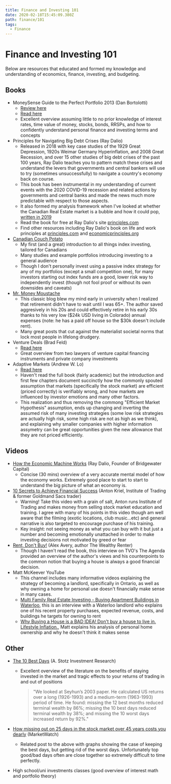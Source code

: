 ```yaml
---
title: Finance and Investing 101
date: 2020-02-18T15:45:09.380Z
path: finance/101
tags:
  - Finance
---
```


# Finance and Investing 101

Below are resources that educated and formed my knowledge and understanding of economics, finance, investing, and budgeting.

## Books

- MoneySense Guide to the Perfect Portfolio 2013 (Dan Bortolotti)
  - [Review here](/blog/books-part-3)
  - [Read here](https://cloud.alexanders.xyz/s/sTSKWL6kSoTD7jW)
  - Excellent overview assuming little to no prior knowledge of interest rates, time value of money, stocks, bonds, RRSPs, and how to confidently understand personal finance and investing terms and concepts
- Principles for Navigating Big Debt Crises (Ray Dalio)
  - Released in 2018 with key case studies of the 1929 Great Depression, 1920s Weimar Germany Hyperinflation, and 2008 Great Recession, and over 15 other studies of big debt crises of the past 100 years, Ray Dalio teaches you to pattern match these crises and understand the levers that governments and central bankers will use to try (sometimes unsuccessfully) to navigate a country's economy back on course.
  - This book has been instrumental in my understanding of current events with the 2020 COVID-19 recession and related actions by governments and central banks and made the news much more predictable with respect to those aspects.
  - It also formed my analysis framework when I've looked at whether the Canadian Real Estate market is a bubble and how it could pop, [written in 2019](/notes/finance/2019-state-of-canadian-real-estate)
  - Read the book for free at Ray Dalio's site [principles.com](https://www.principles.com/big-debt-crises/)
  - Find other resources including Ray Dalio's book on life and work principles at [principles.com](https://www.principles.com/) and [economicprinciples.org](https://economicprinciples.org/)
- [Canadian Couch Potato](https://canadiancouchpotato.com/)
  - My first (and a great) introduction to all things index investing, tailored for Canadians
  - Many studies and example portfolios introducing investing to a general audience
  - Though I don't personally invest using a passive index strategy for any of my portfolios (except a small competition one), for many investors starting out index funds are a good, lower risk way to independently invest (though not fool proof or without its own downsides and caveats)
- [Mr. Money Moustache](https://www.mrmoneymustache.com/category/mmm-classics/)
  - This classic blog blew my mind early in university when I realized that retirement didn't have to wait until I was 65+. The author saved aggresively in his 20s and could effectively retire in his early 30s thanks to his very low ($24k USD living in Colorado) annual expenses (note: he has a paid off house so the $30k doesn't include rent).
  - Many great posts that cut against the materialist societal norms that lock most people in lifelong drudgery.
- Venture Deals (Brad Feld)
  - [Read here](https://cloud.alexanders.xyz/s/MtYd9kSejpB8iKq)
  - Great overview from two lawyers of venture capital financing instruments and private company investments
- Adaptive Markets (Andrew W. Lo)
  - [Read here](https://cloud.alexanders.xyz/s/26MA6P2amrSJAAw)
  - Haven't read the full book (fairly academic) but the introduction and first few chapters document succinctly how the commonly spouted assumption that markets (specifically the stock market) are efficient (priced correctly) is verifiably wrong, and how markets are influenced by investor emotions and many other factors.
  - This realization and thus removing the commong "Efficient Market Hypothesis" assumption, ends up changing and inverting the assumed risk of many investing strategies (some low risk strategies are actually high risk, some high risk are not as high as we think), and explaining why smaller companies with higher information assymetry can be great opportunities given the new allowance that they are not priced efficiently.

## Videos

- [How the Economic Machine Works](https://youtu.be/PHe0bXAIuk0) (Ray Dalio, Founder of Bridgewater Capital)
  - Concise (30 mins) overview of a very accurate mental model of how the economy works. Extremely good place to start to start to understand the big picture of what an economy is.
- [10 Secrets to Achieve Financial Success](https://youtu.be/4a51wQAOGR4) (Anton Kriel, Institute of Trading & former Goldmand Sacs trader)
  - Warning! Take this video with a grain of salt, Anton runs Institute of Trading and makes money from selling stock market education and training. I agree with many of his points in this video though am well aware that the filming (exotic locations, club music...etc) and general narrative is also targeted to encourage purchase of his training.
  - Key insight: not seeing money as what you can buy with it but just a number and becoming emotionally unattached in order to make investing decisions not motivated by greed or fear
- [Rent, Don't Buy!](https://youtu.be/Oj2WNHNQSbM) (Alex Avery, author The Wealthy Renter)
  - Though I haven't read the book, this interview on TVO's The Agenda provided an overview of the author's views and his counterpoints to the common notion that buying a house is always a good financial decision.
- Matt McKeever YouTube
  - This channel includes many informative videos explaining the strategy of becoming a landlord, specifically in Ontario, as well as why owning a home for personal use doesn't financially make sense in many cases.
  - [Multi Family Real Estate Investing - Buying Apartment Buildings in Waterloo](https://youtu.be/QEzkxGwjip0), this is an interview with a Waterloo landlord who explains one of his recent property purchases, expected revenue, costs, and buildings he targets for owning to rent
  - [Why Buying a House is a BAD IDEA! Don't buy a house to live in. Lifestyle Inflation.](https://youtu.be/-em-ial9xoc), Matt explains his analysis of personal home ownership and why he doesn't think it makes sense

## Other

- [The 10 Best Days](https://becomeabetterinvestor.net/the-10-best-days/) (A. Stotz Investment Research)
  - Excellent overview of the literature on the benefits of staying invested in the market and tragic effects to your returns of trading in and out of positions
    > "We looked at Seyhun’s 2003 paper. He calculated US returns over a long (1926-1993) and a medium-term (1963-1993) period of time. He found: missing the 12 best months reduced terminal wealth by 86%; missing the 10 best days reduced terminal wealth by 38%; and missing the 10 worst days increased return by 92%."
- [How missing out on 25 days in the stock market over 45 years costs you dearly](https://www.marketwatch.com/story/how-missing-out-on-25-days-in-the-stock-market-over-45-years-costs-you-dearly-2016-01-25) (MarketWatch)

  - Related post to the above with graphs showing the case of keeping the best days, but getting rid of the worst days. Unfortunately top good/bad days often are close together so extremely difficult to time perfectly.

- High school/uni investments classes (good overview of interest math and portfolio theory)
